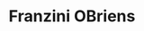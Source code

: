 ---
title: "Franzini OBriens"
address: "Trim, Co. Meath"
tel: "+353 (0)46 943 1002"
county: "Meath"
category: "Asian Restaurants"
type: "Content"
lat: "53.55360794067383"
lng: "-6.780640125274658"
---